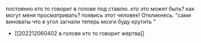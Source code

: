постоянно кто то говорит в голове под ставлю. кто это может быть? как могут меня просматривать? появись этот человек! Откликнесь. "сами виноваты что в угол загнали теперь мозги буду крутить "
- [[202212060402 в голове кто то говорит жертва]]